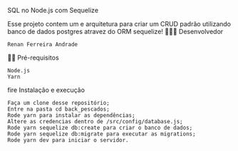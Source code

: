 SQL no Node.js com Sequelize

Esse projeto contem um e arquitetura para criar um CRUD padrão utilizando banco de dados postgres atravez do ORM sequelize!
👨🏼‍💻 Desenvolvedor

    Renan Ferreira Andrade

✋🏻 Pré-requisitos

    Node.js
    Yarn

fire Instalação e execução

    Faça um clone desse repositório;
    Entre na pasta cd back_pescados;
    Rode yarn para instalar as dependências;
    Altere as credencias dentro de /src/config/database.js;
    Rode yarn sequelize db:create para criar o banco de dados;
    Rode yarn sequelize db:migrate para executar as migrations;
    Rode yarn dev para iniciar o servidor.
